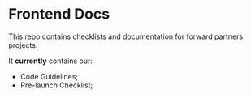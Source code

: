 # Frontend Docs

This repo contains checklists and documentation for forward partners projects.

It **currently** contains our:

- Code Guidelines;
- Pre-launch Checklist;
